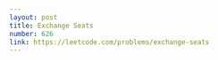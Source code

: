 ```yaml
---
layout: post
title: Exchange Seats
number: 626
link: https://leetcode.com/problems/exchange-seats
---
```


